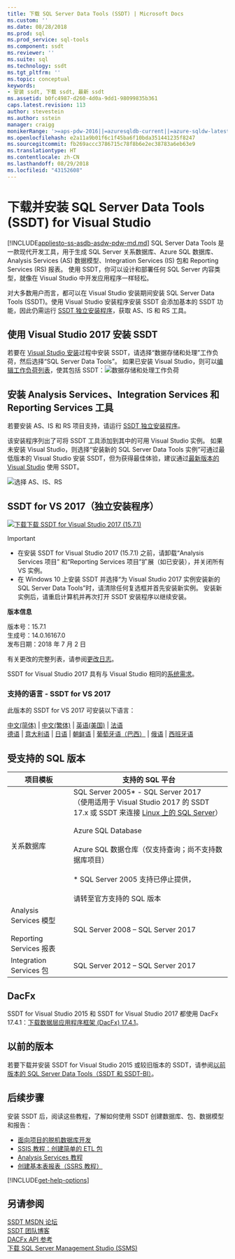 ```yaml
---
title: 下载 SQL Server Data Tools (SSDT) | Microsoft Docs
ms.custom: ''
ms.date: 08/28/2018
ms.prod: sql
ms.prod_service: sql-tools
ms.component: ssdt
ms.reviewer: ''
ms.suite: sql
ms.technology: ssdt
ms.tgt_pltfrm: ''
ms.topic: conceptual
keywords:
- 安装 ssdt, 下载 ssdt, 最新 ssdt
ms.assetid: b0fc4987-d260-4d0a-9dd1-98099835b361
caps.latest.revision: 113
author: stevestein
ms.author: sstein
manager: craigg
monikerRange: '>=aps-pdw-2016||=azuresqldb-current||=azure-sqldw-latest||>=sql-server-2016||=sqlallproducts-allversions||=azuresqldb-mi-current'
ms.openlocfilehash: e2a11a9b01f6c1f45ba6f10bda351441235f8247
ms.sourcegitcommit: fb269accc3786715c78f8b6e2ec38783a6eb63e9
ms.translationtype: HT
ms.contentlocale: zh-CN
ms.lasthandoff: 08/29/2018
ms.locfileid: "43152608"
---
```

# <a name="download-and-install-sql-server-data-tools-ssdt-for-visual-studio"></a>下载并安装 SQL Server Data Tools (SSDT) for Visual Studio
[!INCLUDE[appliesto-ss-asdb-asdw-pdw-md.md](../includes/appliesto-ss-asdb-asdw-pdw-md.md)]
SQL Server Data Tools 是一款现代开发工具，用于生成 SQL Server 关系数据库、Azure SQL 数据库、Analysis Services (AS) 数据模型、Integration Services (IS) 包和 Reporting Services (RS) 报表。 使用 SSDT，你可以设计和部署任何 SQL Server 内容类型，就像在 Visual Studio 中开发应用程序一样轻松。

对大多数用户而言，都可以在 Visual Studio 安装期间安装 SQL Server Data Tools (SSDT)。使用 Visual Studio 安装程序安装 SSDT 会添加基本的 SSDT 功能，因此仍需运行 [SSDT 独立安装程序](#ssdt-for-vs-2017-standalone-installer)，获取 AS、IS 和 RS 工具。

## <a name="install-ssdt-with-visual-studio-2017"></a>使用 Visual Studio 2017 安装 SSDT

若要在 [Visual Studio 安装](https://docs.microsoft.com/visualstudio/install/install-visual-studio)过程中安装 SSDT，请选择“数据存储和处理”工作负荷，然后选择“SQL Server Data Tools”。 如果已安装 Visual Studio，则可以[编辑工作负荷列表](https://docs.microsoft.com/visualstudio/install/modify-visual-studio)，使其包括 SSDT：![数据存储和处理工作负荷](../ssdt/media/download-sql-server-data-tools-ssdt/data-workload.png)



## <a name="install-analysis-services-integration-services-and-reporting-services-tools"></a>安装 Analysis Services、Integration Services 和 Reporting Services 工具
若要安装 AS、IS 和 RS 项目支持，请运行 [SSDT 独立安装程序](#ssdt-for-vs-2017-standalone-installer)。 

该安装程序列出了可将 SSDT 工具添加到其中的可用 Visual Studio 实例。 如果未安装 Visual Studio，则选择“安装新的 SQL Server Data Tools 实例”可通过最低版本的 Visual Studio 安装 SSDT，但为获得最佳体验，建议通过[最新版本的 Visual Studio](https://www.visualstudio.com/downloads) 使用 SSDT。 

![选择 AS、IS、RS](../ssdt/media/download-sql-server-data-tools-ssdt/select-services.png)



## <a name="ssdt-for-vs-2017-standalone-installer"></a>SSDT for VS 2017（独立安装程序）

[![下载](../ssdt/media/download.png)下载 SSDT for Visual Studio 2017 (15.7.1)](https://go.microsoft.com/fwlink/?linkid=875613) 

> [!IMPORTANT]
> - 在安装 SSDT for Visual Studio 2017 (15.7.1) 之前，请卸载“Analysis Services 项目” 和“Reporting Services 项目”扩展（如已安装），并关闭所有 VS 实例。
> - 在 Windows 10 上安装 SSDT 并选择“为 Visual Studio 2017 实例安装新的 SQL Server Data Tools”时，请清除任何复选框并首先安装新实例。 安装新实例后，请重启计算机并再次打开 SSDT 安装程序以继续安装。  



**版本信息**  
  
版本号：15.7.1  
生成号：14.0.16167.0  
发布日期：2018 年 7 月 2 日  

有关更改的完整列表，请参阅[更改日志](changelog-for-sql-server-data-tools-ssdt.md)。

SSDT for Visual Studio 2017 具有与 Visual Studio 相同的[系统需求](https://docs.microsoft.com/visualstudio/productinfo/vs2017-system-requirements-vs)。  

### <a name="available-languages---ssdt-for-vs-2017"></a>支持的语言 - SSDT for VS 2017

此版本的 SSDT for VS 2017 可安装以下语言：  

[中文(简体)]( https://go.microsoft.com/fwlink/?linkid=875613&clcid=0x804) | 
[中文(繁体)]( https://go.microsoft.com/fwlink/?linkid=875613&clcid=0x404) | 
[英语(美国)]( https://go.microsoft.com/fwlink/?linkid=875613&clcid=0x409) | 
[法语]( https://go.microsoft.com/fwlink/?linkid=875613&clcid=0x40c)  
[德语]( https://go.microsoft.com/fwlink/?linkid=875613&clcid=0x407) | 
[意大利语]( https://go.microsoft.com/fwlink/?linkid=875613&clcid=0x410) | 
[日语]( https://go.microsoft.com/fwlink/?linkid=875613&clcid=0x411) | 
[朝鲜语]( https://go.microsoft.com/fwlink/?linkid=875613&clcid=0x412) | 
[葡萄牙语（巴西）]( https://go.microsoft.com/fwlink/?linkid=875613&clcid=0x416) | 
[俄语]( https://go.microsoft.com/fwlink/?linkid=875613&clcid=0x419) | 
[西班牙语]( https://go.microsoft.com/fwlink/?linkid=875613&clcid=0x40a)  





## <a name="supported-sql-versions"></a>受支持的 SQL 版本
  
|项目模板|支持的 SQL 平台|  
|-------------------|--------------------|  
关系数据库|  SQL Server 2005* - SQL Server 2017<br> （使用适用于 Visual Studio 2017 的 SSDT 17.x 或 SSDT 来连接 [Linux 上的 SQL Server](../linux/sql-server-linux-overview.md)）<br /><br />Azure SQL Database<br /><br />Azure SQL 数据仓库（仅支持查询；尚不支持数据库项目）<br /><br />  * SQL Server 2005 支持已停止提供，<br /><br /> 请转至官方支持的 SQL 版本|
  |Analysis Services 模型<br /><br />Reporting Services 报表 | SQL Server 2008 – SQL Server 2017|
  |Integration Services 包| SQL Server 2012 – SQL Server 2017    |
  
## <a name="dacfx"></a>DacFx
SSDT for Visual Studio 2015 和 SSDT for Visual Studio 2017 都使用 DacFx 17.4.1：[下载数据层应用程序框架 (DacFx) 17.4.1](https://www.microsoft.com/download/details.aspx?id=56508)。

## <a name="previous-versions"></a>以前的版本

若要下载并安装 SSDT for Visual Studio 2015 或较旧版本的 SSDT，请参阅[以前版本的 SQL Server Data Tools（SSDT 和 SSDT-BI）](previous-releases-of-sql-server-data-tools-ssdt-and-ssdt-bi.md)。



## <a name="next-steps"></a>后续步骤  
安装 SSDT 后，阅读这些教程，了解如何使用 SSDT 创建数据库、包、数据模型和报告：  

- [面向项目的脱机数据库开发](project-oriented-offline-database-development.md)  
- [SSIS 教程：创建简单的 ETL 包](../integration-services/ssis-how-to-create-an-etl-package.md)  
- [Analysis Services 教程](../analysis-services/analysis-services-tutorials-ssas.md)  
- [创建基本表报表（SSRS 教程）](../reporting-services/create-a-basic-table-report-ssrs-tutorial.md)  

[!INCLUDE[get-help-options](../includes/paragraph-content/get-help-options.md)]


## <a name="see-also"></a>另请参阅  
[SSDT MSDN 论坛](https://social.msdn.microsoft.com/Forums/sqlserver/home?forum=ssdt)  
[SSDT 团队博客](http://blogs.msdn.com/b/ssdt/)  
[DACFx API 参考](https://msdn.microsoft.com/library/dn645454.aspx)  
[下载 SQL Server Management Studio (SSMS)](../ssms/download-sql-server-management-studio-ssms.md)  
